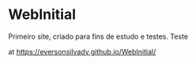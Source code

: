 # WebInitial
Primeiro site, criado para fins de estudo e testes. 
Teste

at https://eversonsilvadv.github.io/WebInitial/
